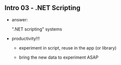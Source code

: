 ## Intro 03 - .NET Scripting

*   answer:

    ".NET scripting" systems

*   productivity!!! 

    *   experiment in script, reuse in the app (or library)

    *   bring the new data to experiment ASAP